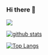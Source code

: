 ### Hi there 👋

<!--
**yousrajnahi/yousrajnahi** is a ✨ _special_ ✨ repository because its `README.md` (this file) appears on your GitHub profile.

Here are some ideas to get you started:

- 🔭 I’m currently working on ...
- 🌱 I’m currently learning ...
- 👯 I’m looking to collaborate on ...
- 🤔 I’m looking for help with ...
- 💬 Ask me about ...
- 📫 How to reach me: ...
- 😄 Pronouns: ...
- ⚡ Fun fact: ...
-->
 <img src = "https://badge42.herokuapp.com/api/stats/yjnahi" >                                                       

                                                                                     
[![github stats](https://github-readme-stats.vercel.app/api?username=yousrajnahi&count_private=true&show_icons=true&theme=dark)](https://github.com/yousrajnahi/github-readme-stats)
                                                                                           
[![Top Langs](https://github-readme-stats.vercel.app/api/top-langs/?username=yousrajnahi&layout=compact&exclude_repo=ft_server&langs_count=15&theme=highcontrast)](https://github.com/yousrajnahi/github-readme-stats)


